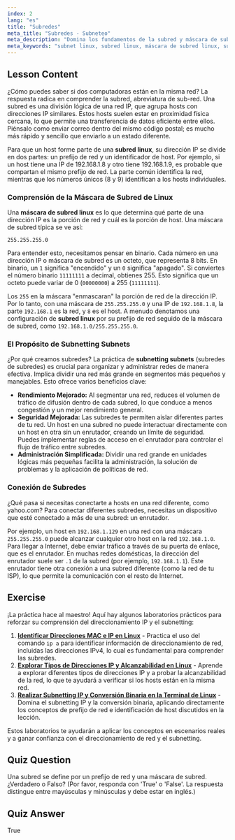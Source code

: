```yaml
---
index: 2
lang: "es"
title: "Subredes"
meta_title: "Subredes - Subneteo"
meta_description: "Domina los fundamentos de la subred y máscara de subred en Linux. Esta guía explica el subneteo de subredes, prefijos de red y cómo gestionar la segmentación de red en un entorno Linux de subredes."
meta_keywords: "subnet linux, subred linux, máscara de subred linux, subneteo de subredes, subredes, máscara de subred, prefijo de red, redes Linux, dirección IP"
---
```


## Lesson Content

¿Cómo puedes saber si dos computadoras están en la misma red? La respuesta radica en comprender la subred, abreviatura de sub-red. Una subred es una división lógica de una red IP, que agrupa hosts con direcciones IP similares. Estos hosts suelen estar en proximidad física cercana, lo que permite una transferencia de datos eficiente entre ellos. Piénsalo como enviar correo dentro del mismo código postal; es mucho más rápido y sencillo que enviarlo a un estado diferente.

Para que un host forme parte de una **subred linux**, su dirección IP se divide en dos partes: un prefijo de red y un identificador de host. Por ejemplo, si un host tiene una IP de 192.168.1.8 y otro tiene 192.168.1.9, es probable que compartan el mismo prefijo de red. La parte común identifica la red, mientras que los números únicos (8 y 9) identifican a los hosts individuales.

### Comprensión de la Máscara de Subred de Linux

Una **máscara de subred linux** es lo que determina qué parte de una dirección IP es la porción de red y cuál es la porción de host. Una máscara de subred típica se ve así:

```plaintext
255.255.255.0
```

Para entender esto, necesitamos pensar en binario. Cada número en una dirección IP o máscara de subred es un octeto, que representa 8 bits. En binario, un `1` significa "encendido" y un `0` significa "apagado". Si conviertes el número binario `11111111` a decimal, obtienes 255. Esto significa que un octeto puede variar de 0 (`00000000`) a 255 (`11111111`).

Los `255` en la máscara "enmascaran" la porción de red de la dirección IP. Por lo tanto, con una máscara de `255.255.255.0` y una IP de `192.168.1.8`, la parte `192.168.1` es la red, y `8` es el host. A menudo denotamos una configuración de **subred linux** por su prefijo de red seguido de la máscara de subred, como `192.168.1.0/255.255.255.0`.

### El Propósito de Subnetting Subnets

¿Por qué creamos subredes? La práctica de **subnetting subnets** (subredes de subredes) es crucial para organizar y administrar redes de manera efectiva. Implica dividir una red más grande en segmentos más pequeños y manejables. Esto ofrece varios beneficios clave:

- **Rendimiento Mejorado:** Al segmentar una red, reduces el volumen de tráfico de difusión dentro de cada subred, lo que conduce a menos congestión y un mejor rendimiento general.
- **Seguridad Mejorada:** Las subredes te permiten aislar diferentes partes de tu red. Un host en una subred no puede interactuar directamente con un host en otra sin un enrutador, creando un límite de seguridad. Puedes implementar reglas de acceso en el enrutador para controlar el flujo de tráfico entre subredes.
- **Administración Simplificada:** Dividir una red grande en unidades lógicas más pequeñas facilita la administración, la solución de problemas y la aplicación de políticas de red.

### Conexión de Subredes

¿Qué pasa si necesitas conectarte a hosts en una red diferente, como yahoo.com? Para conectar diferentes subredes, necesitas un dispositivo que esté conectado a más de una subred: un enrutador.

Por ejemplo, un host en `192.168.1.129` en una red con una máscara `255.255.255.0` puede alcanzar cualquier otro host en la red `192.168.1.0`. Para llegar a Internet, debe enviar tráfico a través de su puerta de enlace, que es el enrutador. En muchas redes domésticas, la dirección del enrutador suele ser `.1` de la subred (por ejemplo, `192.168.1.1`). Este enrutador tiene otra conexión a una subred diferente (como la red de tu ISP), lo que permite la comunicación con el resto de Internet.

## Exercise

¡La práctica hace al maestro! Aquí hay algunos laboratorios prácticos para reforzar su comprensión del direccionamiento IP y el subnetting:

1. **[Identificar Direcciones MAC e IP en Linux](https://labex.io/es/labs/comptia-identify-mac-and-ip-addresses-in-linux-592731)** - Practica el uso del comando `ip a` para identificar información de direccionamiento de red, incluidas las direcciones IPv4, lo cual es fundamental para comprender las subredes.
2. **[Explorar Tipos de Direcciones IP y Alcanzabilidad en Linux](https://labex.io/es/labs/comptia-explore-ip-address-types-and-reachability-in-linux-592780)** - Aprende a explorar diferentes tipos de direcciones IP y a probar la alcanzabilidad de la red, lo que te ayudará a verificar si los hosts están en la misma red.
3. **[Realizar Subnetting IP y Conversión Binaria en la Terminal de Linux](https://labex.io/es/labs/comptia-perform-ip-subnetting-and-binary-conversion-in-the-linux-terminal-592782)** - Domina el subnetting IP y la conversión binaria, aplicando directamente los conceptos de prefijo de red e identificación de host discutidos en la lección.

Estos laboratorios te ayudarán a aplicar los conceptos en escenarios reales y a ganar confianza con el direccionamiento de red y el subnetting.

## Quiz Question

Una subred se define por un prefijo de red y una máscara de subred. ¿Verdadero o Falso? (Por favor, responda con 'True' o 'False'. La respuesta distingue entre mayúsculas y minúsculas y debe estar en inglés.)

## Quiz Answer

True
